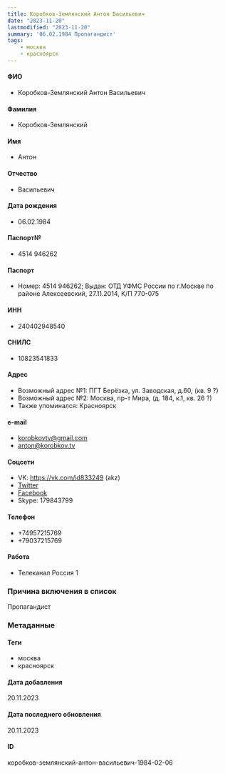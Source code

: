 ```yaml
---
title: Коробков-Землянский Антон Васильевич
date: "2023-11-20"
lastmodified: "2023-11-20"
summary: '06.02.1984 Пропагандист'
tags: 
    - москва
    - красноярск
---
```

<!--# pp2-->
<!--## Фигурант-->
<!--### Личные данные-->
#### ФИО
- Коробков-Землянский Антон Васильевич
#### Фамилия
- Коробков-Землянский
#### Имя
- Антон
#### Отчество
- Васильевич
#### Дата рождения
- 06.02.1984
#### Паспорт№
- 4514 946262
#### Паспорт
- Номер: 4514 946262; Выдан: ОТД УФМС России по г.Москве по районе Алексеевский, 27.11.2014, К/П 770-075
#### ИНН
- 240402948540
#### СНИЛС
- 10823541833
#### Адрес
- Возможный адрес №1: ПГТ Берёзка, ул. Заводская, д.60, (кв. 9 ?)
- Возможный адрес №2: Москва, пр-т Мира, (д. 184, к.1, кв. 26 ?)
- Также упоминался: Красноярск
#### e-mail
- korobkovtv@gmail.com
- anton@korobkov.tv
#### Соцсети
- VK: https://vk.com/id833249 (akz)
- [Twitter](http://twitter.com/korobkov)
- [Facebook](https://www.facebook.com/profile.php?id=1355221078)
- Skype: 179843799
#### Телефон
- +74957215769
- +79037215769
#### Работа
- Телеканал Россия 1
### Причина включения в список
Пропагандист
### Метаданные
#### Теги
- москва
- красноярск
#### Дата добавления
20.11.2023
#### Дата последнего обновления
20.11.2023
#### ID
коробков-землянский-антон-васильевич-1984-02-06
<!--## END;-->
